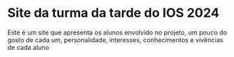 # Site da turma da tarde do IOS 2024

Este é um site que apresenta os alunos envolvido no projeto, um pouco do gosto de cada um, personalidade, interesses, conhecimentos e vivências de cada aluno
